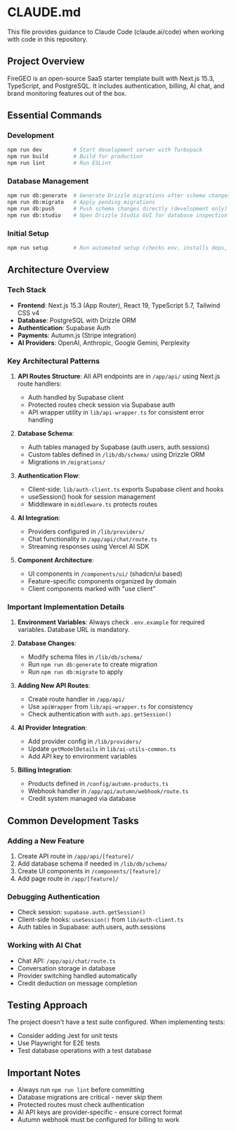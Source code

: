 # CLAUDE.md

This file provides guidance to Claude Code (claude.ai/code) when working with code in this repository.

## Project Overview

FireGEO is an open-source SaaS starter template built with Next.js 15.3, TypeScript, and PostgreSQL. It includes authentication, billing, AI chat, and brand monitoring features out of the box.

## Essential Commands

### Development
```bash
npm run dev          # Start development server with Turbopack
npm run build        # Build for production
npm run lint         # Run ESLint
```

### Database Management
```bash
npm run db:generate  # Generate Drizzle migrations after schema changes
npm run db:migrate   # Apply pending migrations
npm run db:push      # Push schema changes directly (development only)
npm run db:studio    # Open Drizzle Studio GUI for database inspection
```

### Initial Setup
```bash
npm run setup        # Run automated setup (checks env, installs deps, sets up DB)
```

## Architecture Overview

### Tech Stack
- **Frontend**: Next.js 15.3 (App Router), React 19, TypeScript 5.7, Tailwind CSS v4
- **Database**: PostgreSQL with Drizzle ORM
- **Authentication**: Supabase Auth
- **Payments**: Autumn.js (Stripe integration)
- **AI Providers**: OpenAI, Anthropic, Google Gemini, Perplexity

### Key Architectural Patterns

1. **API Routes Structure**: All API endpoints are in `/app/api/` using Next.js route handlers:
   - Auth handled by Supabase client
   - Protected routes check session via Supabase auth
   - API wrapper utility in `lib/api-wrapper.ts` for consistent error handling

2. **Database Schema**: 
   - Auth tables managed by Supabase (auth.users, auth.sessions)
   - Custom tables defined in `/lib/db/schema/` using Drizzle ORM
   - Migrations in `/migrations/`

3. **Authentication Flow**:
   - Client-side: `lib/auth-client.ts` exports Supabase client and hooks
   - useSession() hook for session management
   - Middleware in `middleware.ts` protects routes

4. **AI Integration**:
   - Providers configured in `/lib/providers/`
   - Chat functionality in `/app/api/chat/route.ts`
   - Streaming responses using Vercel AI SDK

5. **Component Architecture**:
   - UI components in `/components/ui/` (shadcn/ui based)
   - Feature-specific components organized by domain
   - Client components marked with "use client"

### Important Implementation Details

1. **Environment Variables**: Always check `.env.example` for required variables. Database URL is mandatory.

2. **Database Changes**: 
   - Modify schema files in `/lib/db/schema/`
   - Run `npm run db:generate` to create migration
   - Run `npm run db:migrate` to apply

3. **Adding New API Routes**:
   - Create route handler in `/app/api/`
   - Use `apiWrapper` from `lib/api-wrapper.ts` for consistency
   - Check authentication with `auth.api.getSession()`

4. **AI Provider Integration**:
   - Add provider config in `/lib/providers/`
   - Update `getModelDetails` in `lib/ai-utils-common.ts`
   - Add API key to environment variables

5. **Billing Integration**:
   - Products defined in `/config/autumn-products.ts`
   - Webhook handler in `/app/api/autumn/webhook/route.ts`
   - Credit system managed via database

## Common Development Tasks

### Adding a New Feature
1. Create API route in `/app/api/[feature]/`
2. Add database schema if needed in `/lib/db/schema/`
3. Create UI components in `/components/[feature]/`
4. Add page route in `/app/[feature]/`

### Debugging Authentication
- Check session: `supabase.auth.getSession()`
- Client-side hooks: `useSession()` from `lib/auth-client.ts`
- Auth tables in Supabase: auth.users, auth.sessions

### Working with AI Chat
- Chat API: `/app/api/chat/route.ts`
- Conversation storage in database
- Provider switching handled automatically
- Credit deduction on message completion

## Testing Approach
The project doesn't have a test suite configured. When implementing tests:
- Consider adding Jest for unit tests
- Use Playwright for E2E tests
- Test database operations with a test database

## Important Notes
- Always run `npm run lint` before committing
- Database migrations are critical - never skip them
- Protected routes must check authentication
- AI API keys are provider-specific - ensure correct format
- Autumn webhook must be configured for billing to work